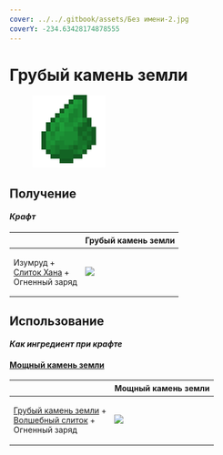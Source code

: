 ```yaml
---
cover: ../../.gitbook/assets/Без имени-2.jpg
coverY: -234.63428174878555
---
```


# Грубый камень земли

<figure><img src="../../.gitbook/assets/crude_earth_gem_128.png" alt=""><figcaption></figcaption></figure>

## Получение

#### _Крафт_

| ㅤ                                                                                    | Грубый камень земли                              |
| ------------------------------------------------------------------------------------ | ------------------------------------------------ |
| <p>Изумруд +<br><a href="red_aurum_ingot.md">Слиток Хана</a> +<br>Огненный заряд</p> | ![](../../.gitbook/assets/crude\_earth\_gem.png) |

## Использование

#### _Как ингредиент при крафте_

#### [Мощный камень земли](powerful\_earth\_shard.md)

| ㅤ                                                                                                                                  | Мощный камень земли                                   |
| ---------------------------------------------------------------------------------------------------------------------------------- | ----------------------------------------------------- |
| <p><a href="crude_earth_gem.md">Грубый камень земли</a> +<br><a href="fairy_ingot.md">Волшебный слиток</a> +<br>Огненный заряд</p> | ![](../../.gitbook/assets/powerful\_earth\_shard.png) |

